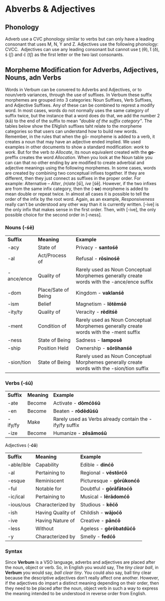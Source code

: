 # Abverbs & Adjectives

## Phonology

Adverb use a CVC phonology similar to verbs but can only have a leading consonant that uses M, N, Y and Z. Adjectives use the following phonology: CVCC.  Adjectives can use any leading consonant but cannot use ṯ (θ), ẗ (ð), ś (ʃ) and ć (tʃ) as the first letter or the two last consonants.

## Morpheme Modification for Adverbs, Adjectives, Nouns, adn Verbs

Words in Verbum can be convered to Adverbs and Adjectives, or to noun/verb variances, through the use of suffixes.  In Verbum these suffix morphemes are grouped into 3 categories: Noun Suffixes, Verb Suffixes, and Adjective Suffixes.  Any of these can be combined to represt a modify word. In most cases, words do not normally uses the same category of suffix twice, but the instance that a word does do that, we add the number 2 (kā) to the end of the suffix to mean _"double of the suffix category"_.  The tables below show the ENglish suffixes taht relate to the morpheme categories so that users can understand how to build new words.  Remember, in the rules that when the gō- morpheme is added to a verb, it creates a noun that may have an adjective ended implied.  We used examples in other documents to show a standard modification: _work_ to _work_. But for the verb _to Allocate_, its noun equivalent created with the **go**- preffix creates the word _Allocation_. When you look at the Noun table you can can that no other  ending by are modified to create adverbial and adjective meanings using the following morphemes. In some cases, words are created by combining two conceptual infixes together. If they are different, then they just connect as suffixes in the proper order. For example: Alternative – _Alter_, _(n)ate_ [śī], _ive_ [śē].  However, if the two infixes are from the same infix category, then the (-**se**) morpheme is added to mean double or repeat twice. In almost all cases it is possible to tell the order of the infix by the root word.  Again, as an example, _Responsiveness_ really can’t be understood any other way than it is currently written.  [-ive] is the only infix that makes sense in the first order. Then, with [-ive], the only possible choice for the second order in [-ness].  

### Nouns (-**śē**)

||||
|--- |--- |--- |
|**Suffix**|**Meaning**|**Example**|
|-acy|State of|Privacy - **santośē**|
|-al|Act/Process of|Refusal - **rōsinośē**|
|-ance/ence|Quality of|Rarely used as Noun Conceptual Morphemes generally create words with the -ance/ence suffix|
|-dom|Place/Sate of Being|Kingdom - **vaklanśē**|
|-ism|Belief|Magnetism - **lōtēmśē**|
|-ity/ty|Quality of|Veracity - **rēditśē**|
|-ment|Condition of|Rarely used as Noun Conceptual Morphemes generally create words with the -ment suffix|
|-ness|State of Being|Sadness - **lamposē**|
|-ship|Position Held|Ownership - **sōrōhanśē**|
|-sion/tion|State of Being|Rarely used as Noun Conceptual Morphemes generally create words with the -sion/tion suffix|

### Verbs (-**śū**)

||||
|--- |--- |--- |
|**Suffix**|**Meaning**|**Example**|
|-ate|Become|Activate - **dōmćōśū**|
|-en|Become|Beaten - **rōdēdūśū**|
|-ify/fy|Make|Rarely used as Verbs already contain the -ify/fy suffix|
|-ize|Become|Humanize - **zēsāmośū**|

Adjectives (-**ćō**)

||||
|--- |--- |--- |
|**Suffix**|**Meaning**|**Example**|
|-able/ible|Capability|Edible  - **dinćō**|
|-al|Pertaining to|Regional - **vēstōrćō**|
|-esque|Reminiscent|Picturesque - **gōrūkonćō**|
|-ful|Notable for|Doubtful - **gōrāfātoćō**|
|-ic/ical|Pertaining to|Musical - **lērādomćō**|
|-ious/ous|Characterized by|Studious - **kēćō**|
|-ish|Having Quality of|Childish - **wājoćō**|
|-ive|Having Nature of|Creative - **pānćō**|
|-less|Without|Ageless - **gōrōbatdūćō**|
|-y|Characterized by|Smelly - **fedćō**|


### Syntax

Since **Verbum** is a VSO language, adverbs and adjectives are placed after the noun, object or verb. So, in English you would say, The _tiny clear ball_, in **Verbum** you would say, _ball clear tiny_.  You could also say, ball tiny clear because the descriptive adjectives don’t really affect one another. However, if the adjectives do impart a distinct meaning depending on their order, then they need to be placed after the noun, object verb in such a way to express the meaning intended to be understood in reverse order from English. 
